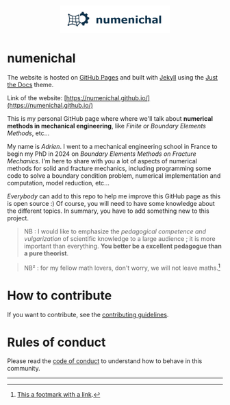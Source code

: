 <p align="center">
  <picture>
    <source srcset="assets/images/numenichal_logo.png" type="image/png">
    <img src="assets/images/numenichal_logo.png" width="256px" alt="Numenichal Logo">
  </picture>
</p>

# numenichal

The website is hosted on [GitHub Pages][GitHub Pages] and built with [Jekyll][Jekyll] using the [Just the Docs][Just the Docs] theme.

Link of the website: [https://numenichal.github.io/](https://numenichal.github.io/)

This is my personal GitHub page where where we'll talk about **numerical methods in mechanical engineering**, like *Finite or Boundary Elements Methods*, etc...

My name is *Adrien*. I went to a mechanical engineering school in France to begin my PhD in 2024 on *Boundary Elements Methods on Fracture Mechanics*. I'm here to share with you a lot of aspects of numerical methods for solid and fracture mechanics, including programming some code to solve a boundary condition problem, numerical implementation and computation, model reduction, etc...

*Everybody* can add to this repo to help me improve this GitHub page as this is open source :) Of course, you will need to have some knowledge about the different topics. In summary, you have to add something new to this project. 

> NB : I would like to emphasize the *pedagogical competence and vulgarization* of scientific knowledge to a large audience ; it is more important than everything. **You better be a excellent pedagogue than a pure theorist**.

> NB² : for my fellow math lovers, don't worry, we will not leave maths.[^1]

# How to contribute
If you want to contribute, see the [contributing guidelines](CONTRIBUTING.md).

# Rules of conduct

Please read the [code of conduct](CODE_OF_CONDUCT.md) to understand how to behave in this community.

----
[^1]: [This a footmark with a link](https://docs.github.com/en/pages/setting-up-a-github-pages-site-with-jekyll/creating-a-github-pages-site-with-jekyll#creating-your-site).

[Just the Docs]: https://just-the-docs.github.io/just-the-docs/
[GitHub Pages]: https://docs.github.com/en/pages
[Jekyll]: https://jekyllrb.com